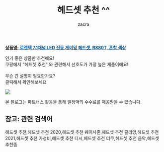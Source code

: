 ﻿---
layout: post
title:  "헤드셋 추천 ^^"
author: zacra
categories: [ 아이템 ]
tags: [헤드셋 추천,헤드셋 추천 2020,헤드셋 추천 퀘이사존,헤드셋 추천 클리앙,헤드셋 추천 2021,헤드셋 추천 가성비,헤드셋 추천 디시,헤드셋 추천 더쿠,헤드셋 추천 음악,헤드셋 추천좀]
image: https://static.coupangcdn.com/image/retail/images/2019/10/29/15/3/dad0a3d7-98b4-40b4-9e89-a970550f9170.jpg 
description: "쿠팡에서 헤드셋 추천 관련 키워드로 가장 고객 선호도가 높은 제품이랍니다."
rating: 4.5
---

<a href="https://link.coupang.com/re/AFFSDP?lptag=AF8407795&pageKey=327248161&itemId=1047115295&vendorItemId=5510338386&traceid=V0-153-013e6bc851fdb735"><b>상품명: <font color='#01579B'>로랜텍 7.1채널 LED 진동 게이밍 헤드셋, R880T, 혼합 색상</font></b></a>

인기 좋은 상품만 추천해요!<br/>
쿠팡에서 "헤드셋 추천" 와 관련해서 선호도가 가장 높은 제품이에요!<br/><br/>
무슨 긴 설명이 필요한가요?  
클릭해서 확인해보세요


<a href="https://link.coupang.com/re/AFFSDP?lptag=AF8407795&pageKey=327248161&itemId=1047115295&vendorItemId=5510338386&traceid=V0-153-013e6bc851fdb735"><img src="https://thumbnail8.coupangcdn.com/thumbnails/remote/q89/image/retail/images/674297474462893-0f9c00f0-ba5c-4acb-b30f-e395ba240597.jpg"></a> 

본 블로그는 파트너스 활동을 통해 일정액의 수수료를 제공받을 수 있습니다.

## 참고: 관련 검색어    
헤드셋 추천,헤드셋 추천 2020,헤드셋 추천 퀘이사존,헤드셋 추천 클리앙,헤드셋 추천 2021,헤드셋 추천 가성비,헤드셋 추천 디시,헤드셋 추천 더쿠,헤드셋 추천 음악,헤드셋 추천좀